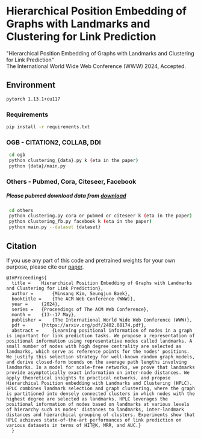 # Hierarchical Position Embedding of Graphs with Landmarks and Clustering for Link Prediction
"Hierarchical Position Embedding of Graphs with Landmarks and Clustering for Link Prediction" <br> The International World Wide Web Conference (WWW) 2024, Accepted. <br>


## Environment
```bash
pytorch 1.13.1+cu117
```

### Requirements
```bash
pip install -r requirements.txt
```

### OGB - CITATION2, COLLAB, DDI
```bash
 cd ogb
 python clustering_{data}.py k (eta in the paper)
 python {data}/main.py
```


### Others - Pubmed, Cora, Citeseer, Facebook
##### Please pubmed download data from [download](https://drive.google.com/drive/folders/1IJGklD1nvsAOfDUQDJF0by7YxtGrprgS?usp=sharing)
```bash
 cd others
 python clustering.py cora or pubmed or citeseer k (eta in the paper)
 python clustering_fb.py facebook k (eta in the paper)
 python main.py --dataset {dataset}
```

## Citation
If you use any part of this code and pretrained weights for your own purpose, please cite our [paper](https://arxiv.org/pdf/2402.08174.pdf).
```
@InProceedings{
  title = 	 Hierarchical Position Embedding of Graphs with Landmarks and Clustering for Link Prediction},
  author =       {Minsang Kim, Seungjun Baek},
  booktitle = 	 {The ACM Web Conference (WWW)},
  year = 	 {2024},
  series = 	 {Proceedings of The ACM Web Conference},
  month = 	 {13--17 May},
  publisher =    {The International World Wide Web Conference (WWW)},
  pdf = 	 {https://arxiv.org/pdf/2402.08174.pdf},
  abstract = 	 {Learning positional information of nodes in a graph is important for link prediction tasks. We propose a representation of positional information using representative nodes called landmarks. A small number of nodes with high degree centrality are selected as landmarks, which serve as reference points for the nodes' positions. We justify this selection strategy for well-known random graph models, and derive closed-form bounds on the average path lengths involving landmarks. In a model for scale-free networks, we prove that landmarks provide asymptotically exact information on inter-node distances. We apply theoretical insights to practical networks, and propose Hierarchical Position embedding with Landmarks and Clustering (HPLC). HPLC combines landmark selection and graph clustering, where the graph is partitioned into densely connected clusters in which nodes with the highest degree are selected as landmarks. HPLC leverages the positional information of nodes based on landmarks at various levels of hierarchy such as nodes' distances to landmarks, inter-landmark distances and hierarchical grouping of clusters. Experiments show that HPLC achieves state-of-the-art performances of link prediction on various datasets in terms of HIT@K, MRR, and AUC.}
  }
```
